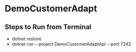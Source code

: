# DemoCustomerAdapt

## Steps to Run from Terminal

- dotnet restore
- dotnet run --project DemoCustomerAdaptApi --port 7242
